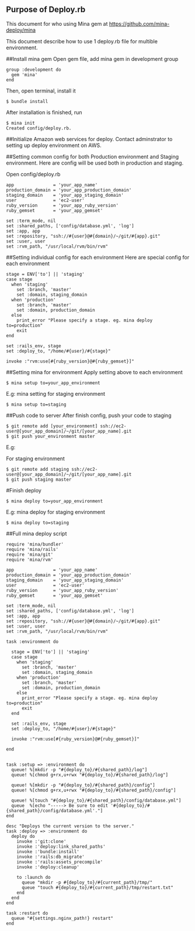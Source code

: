 ## Purpose of Deploy.rb
This document for who using Mina gem at https://github.com/mina-deploy/mina

This document describe how to use 1 deploy.rb file for multible environment.

##Install mina gem
Open gem file, add mina gem in development group

    group :development do
      gem 'mina'
    end
    
Then, open terminal, install it

    $ bundle install

After installation is finished, run

    $ mina init
    Created config/deploy.rb.

##Initialize Amazon web services for deploy.
Contact adminstrator to setting up deploy environment on AWS.

##Setting common config for both Production environment and Staging environment.
Here are config will be used both in production and staging.

Open config/deploy.rb

    app               = 'your_app_name'
    production_domain = 'your_app_production_domain'
    staging_domain    = 'your_app_staging_domain'
    user              = 'ec2-user'
    ruby_version      = 'your_app_ruby_version'
    ruby_gemset       = 'your_app_gemset'

    set :term_mode, nil
    set :shared_paths, ['config/database.yml', 'log']
    set :app, app
    set :repository, "ssh://#{user}@#{domain}/~/git/#{app}.git"
    set :user, user
    set :rvm_path, "/usr/local/rvm/bin/rvm"

##Setting individual config for each environment
Here are special config for each environment

    stage = ENV['to'] || 'staging'
    case stage
      when 'staging'
        set :branch, 'master'
        set :domain, staging_domain
      when 'production'
        set :branch, 'master'
        set :domain, production_domain
      else
        print_error "Please specify a stage. eg. mina deploy to=production"
        exit
    end

    set :rails_env, stage
    set :deploy_to, "/home/#{user}/#{stage}"

    invoke :"rvm:use[#{ruby_version}@#{ruby_gemset}]"

##Setting mina for environment
Apply setting above to each environment
    
    $ mina setup to=your_app_environment

E.g: mina setting for staging environment
    
    $ mina setup to=staging

##Push code to server
After finish config, push your code to staging

    $ git remote add [your_environment] ssh://ec2-user@[your_app_domain]/~/git/[your_app_name].git
    $ git push your_environment master

E.g:

For staging environment

    $ git remote add staging ssh://ec2-user@[your_app_domain]/~/git/[your_app_name].git
    $ git push staging master


#Finish deploy

    $ mina deploy to=your_app_environment

E.g: mina deploy for staging environment
    
    $ mina deploy to=staging

##Full mina deploy script

    require 'mina/bundler'
    require 'mina/rails'
    require 'mina/git'
    require 'mina/rvm'

    app               = 'your_app_name'
    production_domain = 'your_app_production_domain'
    staging_domain    = 'your_app_staging_domain'
    user              = 'ec2-user'
    ruby_version      = 'your_app_ruby_version'
    ruby_gemset       = 'your_app_gemset'

    set :term_mode, nil
    set :shared_paths, ['config/database.yml', 'log']
    set :app, app
    set :repository, "ssh://#{user}@#{domain}/~/git/#{app}.git"
    set :user, user
    set :rvm_path, "/usr/local/rvm/bin/rvm"

    task :environment do

      stage = ENV['to'] || 'staging'
      case stage
        when 'staging'
          set :branch, 'master'
          set :domain, staging_domain
        when 'production'
          set :branch, 'master'
          set :domain, production_domain
        else
          print_error "Please specify a stage. eg. mina deploy to=production"
          exit
      end

      set :rails_env, stage
      set :deploy_to, "/home/#{user}/#{stage}"

      invoke :"rvm:use[#{ruby_version}@#{ruby_gemset}]"

    end


    task :setup => :environment do
      queue! %[mkdir -p "#{deploy_to}/#{shared_path}/log"]
      queue! %[chmod g+rx,u+rwx "#{deploy_to}/#{shared_path}/log"]

      queue! %[mkdir -p "#{deploy_to}/#{shared_path}/config"]
      queue! %[chmod g+rx,u+rwx "#{deploy_to}/#{shared_path}/config"]

      queue! %[touch "#{deploy_to}/#{shared_path}/config/database.yml"]
      queue  %[echo "-----> Be sure to edit '#{deploy_to}/#{shared_path}/config/database.yml'."]
    end

    desc "Deploys the current version to the server."
    task :deploy => :environment do
      deploy do
        invoke :'git:clone'
        invoke :'deploy:link_shared_paths'
        invoke :'bundle:install'
        invoke :'rails:db_migrate'
        invoke :'rails:assets_precompile'
        invoke :'deploy:cleanup'

        to :launch do
          queue "mkdir -p #{deploy_to}/#{current_path}/tmp/"
          queue "touch #{deploy_to}/#{current_path}/tmp/restart.txt"
        end
      end
    end

    task :restart do
      queue "#{settings.nginx_path!} restart"
    end


